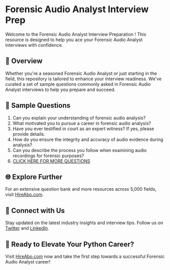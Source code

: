 # Forensic Audio Analyst Interview Prep

Welcome to the Forensic Audio Analyst Interview Preparation ! This resource is designed to help you ace your Forensic Audio Analyst interviews with confidence.

## 🚀 Overview

Whether you're a seasoned Forensic Audio Analyst or just starting in the field, this repository is tailored to enhance your interview readiness. We've curated a set of sample questions commonly asked in Forensic Audio Analyst interviews to help you prepare and succeed.

## 📝 Sample Questions

1. Can you explain your understanding of forensic audio analysis?
2. What motivated you to pursue a career in forensic audio analysis?
3. Have you ever testified in court as an expert witness? If yes, please provide details.
4. How do you ensure the integrity and accuracy of audio evidence during analysis?
5. Can you describe the process you follow when examining audio recordings for forensic purposes?
6. [CLICK HERE FOR MORE QUESTIONS](https://hireabo.com/job/9_4_22/Forensic%20Audio%20Analyst)

## 🌐 Explore Further

For an extensive question bank and more resources across 5,000 fields, visit [HireAbo.com](https://www.hireabo.com).

## 📱 Connect with Us

Stay updated on the latest industry insights and interview tips. Follow us on [Twitter](https://twitter.com/hireabo) and [LinkedIn](https://www.linkedin.com/in/hire-abo-3609972a8/).

## 🚀 Ready to Elevate Your Python Career?

Visit [HireAbo.com](https://www.hireabo.com) now and take the first step towards a successful Forensic Audio Analyst career!
